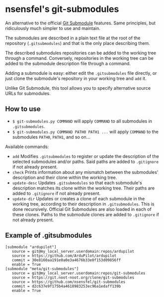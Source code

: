 # nsensfel's git-submodules
An alternative to the official
[Git Submodule](https://git-scm.com/docs/git-submodule) features. Same
principles, but ridiculously much simpler to use and maintain.

The submodules are described in a plain text file at the root of the repository
(`.gitsubmodules`) and that is the only place describing them.

The described submodules repositories can be added to the working tree through
a command. Conversely, repositories in the working tree can be added to the
submodule description file through a command.

Adding a submodule is easy: either edit the `.gitsubmodules` file directly, or
just clone the submodule's repository in your working tree and `add` it.

Unlike Git Submodule, this tool allows you to specify alternative source URLs
for submodules.

## How to use
* `$ git-submodules.py COMMAND` will apply `COMMAND` to all submodules in
`.gitsubmodules`.
* `$ git-submodules.py COMMAND PATH0 PATH1 ...` will apply `COMMAND` to the
submodules `PATH0`, `PATH1`, and so on...

Available commands:
* `add` Modifies `.gitsubmodules` to register or update the description of the
   selected submodules and/or paths. Said paths are added to `.gitignore` if not
   already present.
* `check` Prints information about any mismatch between the submodules'
   description and their clone within the working tree.
* `update-desc` Updates `.gitsubmodules` so that each submodule's description
   matches its clone within the working tree. Their paths are added to
   `.gitignore` if not already present.
* `update-dir` Updates or creates a clone of each submodule in the working tree,
   according to their description in `.gitsubmodules`. This is done recursively.
   Official Git Submodules are also loaded in each of these clones. Paths to
   the submodule clones are added to `.gitignore` if not already present.

## Example of .gitsubmodules
```
[submodule "ardupilot"]
   source = git@my_local_server.userdomain:repos/ardupilot
   source = https://github.com/ArduPilot/ardupilot
   commit = 30e8160aa191e0a0e3a4676b33e0f153d09856ff
   enable = True
[submodule "meta/git-submodules"]
   source = git@my_local_server.userdomain:repos/git-submodules
   source = https://git.noot-noot.org/clone/git-submodules
   source = https://github.com/nsensfel/git-submodules
   commit = d2c637e9f175b4a4618983253ec96a1edaff139b
   enable = True
```
